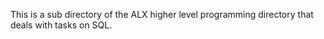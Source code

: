 This is a sub directory of the ALX higher level programming directory that deals with tasks on SQL.
